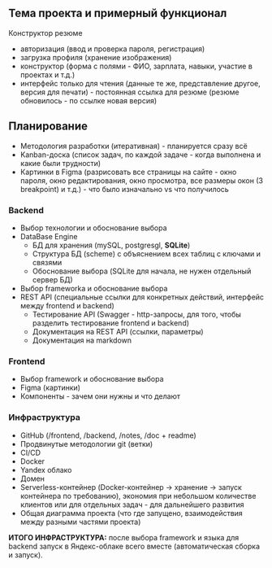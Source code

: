 ## Тема проекта и примерный функционал
Конструктор резюме

- авторизация (ввод и проверка пароля, регистрация)
- загрузка профиля (хранение изображения)
- конструктор (форма с полями - ФИО, зарплата, навыки, участие в проектах и т.д.)
- интерфейс только для чтения (данные те же, представление другое, версия для печати) - постоянная ссылка для резюме (резюме обновилось - по ссылке новая версия)

## Планирование

- Методология разработки (итеративная) - планируется сразу всё
- Kanban-доска (список задач, по каждой задаче - когда выполнена и какие были трудности)
- Картинки в Figma (разрисовать все страницы на сайте - окно пароля, окно редактирования, окно просмотра, все размеры окон (3 breakpoint) и т.д.) - что было изначально vs что получилось

### Backend

- Выбор технологии и обоснование выбора
- DataBase Engine
    - БД для хранения (mySQL, postgresgl, **SQLite**)
    - Структура БД (scheme) с объяснением всех таблиц с ключами и связями
    - Обоснование выбора (SQLite для начала, не нужен отдельный сервер БД)
- Выбор frameworkа и обоснование выбора
- REST API (специальные ссылки для конкретных действий, интерфейс между frontend и backend)
    - Тестирование API (Swagger - http-запросы, для того, чтобы разделить тестирование frontend и backend)
    - Документация на REST API (ссылки, параметры)
    - Документация на markdown
    

### Frontend

- Выбор framework и обоснование выбора
- Figma (картинки)
- Компоненты - зачем они нужны и что делают


### Инфраструктура

- GitHub (/frontend, /backend, /notes, /doc + readme)
- Продвинутые методологии git (ветки)
- CI/CD
- Docker
- Yandex облако
- Домен 
- Serverless-контейнер (Docker-контейнер → хранение → запуск контейнера по требованию), экономия при небольшом количестве клиентов или для отдельных задач - для дальнейшего развития
- Общая диаграмма проекта (что где запущено, взаимодействия между разными частями проекта)

**ИТОГО ИНФРАСТРУКТУРА:** после выбора framework и языка для backend запуск в Яндекс-облаке всего вместе (автоматическая сборка и запуск).